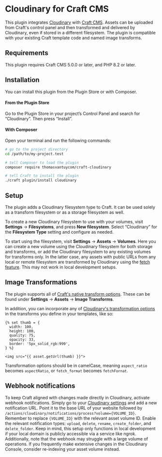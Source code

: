 # Cloudinary for Craft CMS

This plugin integrates [Cloudinary](https://cloudinary.com/) with [Craft CMS](https://craftcms.com/). Assets can be uploaded from Craft's control panel and then transformed and delivered by Cloudinary, even if stored in a different filesystem. The plugin is compatible with your existing Craft template code and named image transforms.

## Requirements

This plugin requires Craft CMS 5.0.0 or later, and PHP 8.2 or later.

## Installation

You can install this plugin from the Plugin Store or with Composer.

#### From the Plugin Store

Go to the Plugin Store in your project’s Control Panel and search for “Cloudinary”. Then press “Install”.

#### With Composer

Open your terminal and run the following commands:

```bash
# go to the project directory
cd /path/to/my-project.test

# tell Composer to load the plugin
composer require thomasvantuycom/craft-cloudinary

# tell Craft to install the plugin
./craft plugin/install cloudinary
```

## Setup

The plugin adds a Cloudinary filesystem type to Craft. It can be used solely as a transform filesystem or as a storage filesystem as well. 

To create a new Cloudinary filesystem to use with your volumes, visit **Settings** → **Filesystems**, and press **New filesystem**. Select “Cloudinary” for the **Filesystem Type** setting and configure as needed.

To start using the filesystem, visit **Settings** → **Assets** → **Volumes**. Here you can create a new volume using the Cloudinary filesystem for both storage and transforms, or add the Cloudinary filesystem to any existing volumes for transforms only. In the latter case, any assets with public URLs from any local or remote filesystem are transformed by Cloudinary using the [fetch feature](https://cloudinary.com/documentation/fetch_remote_images#fetch_and_deliver_remote_files). This may not work in local development setups.

## Image Transformations

The plugin supports all of [Craft's native transform options](https://craftcms.com/docs/4.x/image-transforms.html). These can be found under **Settings** → **Assets** → **Image Transforms**.

In addition, you can incorporate any of [Cloudinary's transformation options](https://cloudinary.com/documentation/transformation_reference#overview) in the transforms you define in your templates, like so:
```twig
{% set thumb = {
  width: 100,
  height: 100,
  quality: 75,
  opacity: 33,
  border: '5px_solid_rgb:999',
} %}

<img src="{{ asset.getUrl(thumb) }}">
```
Transformation options should be in camelCase, meaning `aspect_ratio` becomes `aspectRatio`, or `fetch_format` becomes `fetchFornat`.

## Webhook notifications

To keep Craft aligned with changes made directly in Cloudinary, activate webhook notifications. Simply go to your [Cloudinary settings](https://console.cloudinary.com/settings/c-4547d495209fcc884b171f78858f04/webhooks) and add a new notification URL. Point it to the base URL of your website followed by `/actions/cloudinary/notifications/process?volume={VOLUME_ID}`. Remember to replace `{VOLUME_ID}` with the relevant asset volume ID. Enable the relevant notification types: `upload`, `delete`, `rename`, `create_folder`, and `delete_folder`. Keep in mind, this setup only functions in local development if your local domain is publicly accessible via a service like ngrok. Additionally, note that the webhook may struggle with a large volume of operations. If you frequently make extensive changes in the Cloudinary Console, consider re-indexing your asset volume instead.